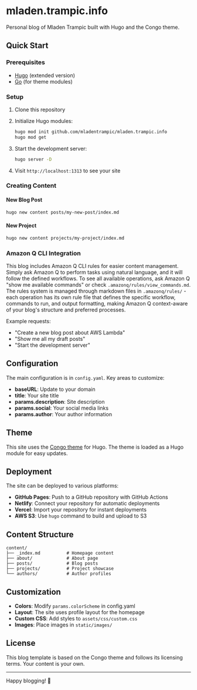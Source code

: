 # mladen.trampic.info

Personal blog of Mladen Trampic built with Hugo and the Congo theme.

## Quick Start

### Prerequisites

- [Hugo](https://gohugo.io/installation/) (extended version)
- [Go](https://golang.org/doc/install) (for theme modules)

### Setup

1. Clone this repository
2. Initialize Hugo modules:
   ```bash
   hugo mod init github.com/mladentrampic/mladen.trampic.info
   hugo mod get
   ```

3. Start the development server:
   ```bash
   hugo server -D
   ```

4. Visit `http://localhost:1313` to see your site

### Creating Content

#### New Blog Post
```bash
hugo new content posts/my-new-post/index.md
```

#### New Project
```bash
hugo new content projects/my-project/index.md
```

### Amazon Q CLI Integration

This blog includes Amazon Q CLI rules for easier content management. Simply ask Amazon Q to perform tasks using natural language, and it will follow the defined workflows. To see all available operations, ask Amazon Q "show me available commands" or check `.amazonq/rules/view_commands.md`. The rules system is managed through markdown files in `.amazonq/rules/` - each operation has its own rule file that defines the specific workflow, commands to run, and output formatting, making Amazon Q context-aware of your blog's structure and preferred processes.

Example requests:
- "Create a new blog post about AWS Lambda"
- "Show me all my draft posts"
- "Start the development server"

## Configuration

The main configuration is in `config.yaml`. Key areas to customize:

- **baseURL**: Update to your domain
- **title**: Your site title
- **params.description**: Site description
- **params.social**: Your social media links
- **params.author**: Your author information

## Theme

This site uses the [Congo theme](https://jpanther.github.io/congo/) for Hugo. The theme is loaded as a Hugo module for easy updates.

## Deployment

The site can be deployed to various platforms:

- **GitHub Pages**: Push to a GitHub repository with GitHub Actions
- **Netlify**: Connect your repository for automatic deployments
- **Vercel**: Import your repository for instant deployments
- **AWS S3**: Use `hugo` command to build and upload to S3

## Content Structure

```
content/
├── _index.md          # Homepage content
├── about/             # About page
├── posts/             # Blog posts
├── projects/          # Project showcase
└── authors/           # Author profiles
```

## Customization

- **Colors**: Modify `params.colorScheme` in config.yaml
- **Layout**: The site uses profile layout for the homepage
- **Custom CSS**: Add styles to `assets/css/custom.css`
- **Images**: Place images in `static/images/`

## License

This blog template is based on the Congo theme and follows its licensing terms. Your content is your own.

---

Happy blogging! 🚀
